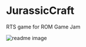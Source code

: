 JurassicCraft
=============

RTS game for ROM Game Jam


![readme image][1]

  [1]: https://raw.githubusercontent.com/nastajus/JurassicCraft/master/IncludeFileDependencies1.png